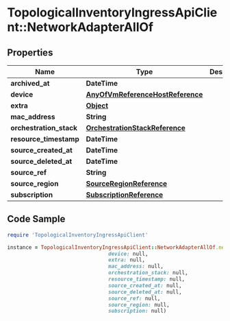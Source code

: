 # TopologicalInventoryIngressApiClient::NetworkAdapterAllOf

## Properties

Name | Type | Description | Notes
------------ | ------------- | ------------- | -------------
**archived_at** | **DateTime** |  | [optional] 
**device** | [**AnyOfVmReferenceHostReference**](AnyOfVmReferenceHostReference.md) |  | [optional] 
**extra** | [**Object**](.md) |  | [optional] 
**mac_address** | **String** |  | [optional] 
**orchestration_stack** | [**OrchestrationStackReference**](OrchestrationStackReference.md) |  | [optional] 
**resource_timestamp** | **DateTime** |  | [optional] 
**source_created_at** | **DateTime** |  | [optional] 
**source_deleted_at** | **DateTime** |  | [optional] 
**source_ref** | **String** |  | 
**source_region** | [**SourceRegionReference**](SourceRegionReference.md) |  | [optional] 
**subscription** | [**SubscriptionReference**](SubscriptionReference.md) |  | [optional] 

## Code Sample

```ruby
require 'TopologicalInventoryIngressApiClient'

instance = TopologicalInventoryIngressApiClient::NetworkAdapterAllOf.new(archived_at: null,
                                 device: null,
                                 extra: null,
                                 mac_address: null,
                                 orchestration_stack: null,
                                 resource_timestamp: null,
                                 source_created_at: null,
                                 source_deleted_at: null,
                                 source_ref: null,
                                 source_region: null,
                                 subscription: null)
```


